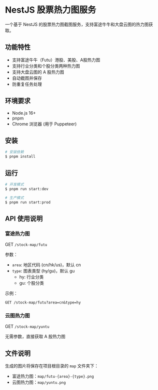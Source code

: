 # NestJS 股票热力图服务

一个基于 NestJS 的股票热力图截图服务，支持富途牛牛和大盘云图的热力图获取。

## 功能特性

- 支持富途牛牛（Futu）港股、美股、A股热力图
- 支持行业分类和个股分类两种热力图
- 支持大盘云图的 A 股热力图
- 自动截图并保存
- 防重复任务处理

## 环境要求

- Node.js 16+
- pnpm
- Chrome 浏览器 (用于 Puppeteer)

## 安装

```bash
# 安装依赖
$ pnpm install
```

## 运行

```bash
# 开发模式
$ pnpm run start:dev

# 生产模式
$ pnpm run start:prod
```

## API 使用说明

### 富途热力图

GET `/stock-map/futu`

参数：
- `area`: 地区代码 (cn/hk/us)，默认 cn
- `type`: 图表类型 (hy/gu)，默认 gu
  - hy: 行业分类
  - gu: 个股分类

示例：
```
GET /stock-map/futu?area=cn&type=hy
```

### 云图热力图

GET `/stock-map/yuntu`

无需参数，直接获取 A 股热力图

## 文件说明

生成的图片将保存在项目根目录的 `map` 文件夹下：
- 富途热力图：`map/futu-{area}-{type}.png`
- 云图热力图：`map/yuntu.png`
